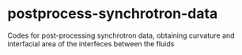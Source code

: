 # postprocess-synchrotron-data
Codes for post-processing synchrotron data, obtaining curvature and interfacial area of the interfeces between the fluids
